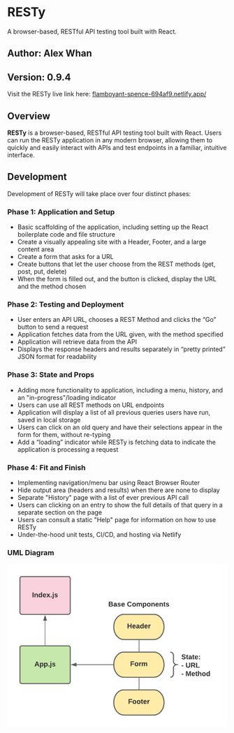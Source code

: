 # RESTy

A browser-based, RESTful API testing tool built with React.

## Author: Alex Whan

## Version: 0.9.4

Visit the RESTy live link here:
[flamboyant-spence-694af9.netlify.app/](https://flamboyant-spence-694af9.netlify.app/)

## Overview

**RESTy** is a browser-based, RESTful API testing tool built with React. Users can run the RESTy application in any modern browser, allowing them to quickly and easily interact with APIs and test endpoints in a familiar, intuitive interface.

## Development

Development of RESTy will take place over four distinct phases:

### Phase 1: Application and Setup

- Basic scaffolding of the application, including setting up the React boilerplate code and file structure
- Create a visually appealing site with a Header, Footer, and a large content area
- Create a form that asks for a URL
- Create buttons that let the user choose from the REST methods (get, post, put, delete)
- When the form is filled out, and the button is clicked, display the URL and the method chosen

### Phase 2: Testing and Deployment

- User enters an API URL, chooses a REST Method and clicks the “Go” button to send a request
- Application fetches data from the URL given, with the method specified
- Application will retrieve data from the API
- Displays the response headers and results separately in “pretty printed” JSON format for readability

### Phase 3: State and Props

- Adding more functionality to application, including a menu, history, and an "in-progress"/loading indicator
- Users can use all REST methods on URL endpoints
- Application will display a list of all previous queries users have run, saved in local storage
- Users can click on an old query and have their selections appear in the form for them, without re-typing
- Add a “loading” indicator while RESTy is fetching data to indicate the application is processing a request

### Phase 4: Fit and Finish

- Implementing navigation/menu bar using React Browser Router
- Hide output area (headers and results) when there are none to display
- Separate "History" page with a list of ever previous API call
- Users can clicking on an entry to show the full details of that query in a separate section on the page
- Users can consult a static "Help" page for information on how to use RESTy
- Under-the-hood unit tests, CI/CD, and hosting via Netlify

### UML Diagram

![RESTy UML - Day 1](./assets/RESTy-UML.png)
